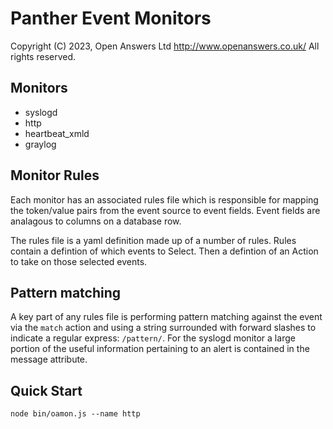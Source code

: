 # Panther Event Monitors

Copyright (C) 2023, Open Answers Ltd http://www.openanswers.co.uk/
All rights reserved.

## Monitors

- syslogd
- http
- heartbeat_xmld
- graylog

## Monitor Rules

Each monitor has an associated rules file which is responsible for mapping the
token/value pairs from the event source to event fields. Event fields are
analagous to columns on a database row.

The rules file is a yaml definition made up of a number of rules.
Rules contain a defintion of which events to Select.
Then a defintion of an Action to take on those selected events.

## Pattern matching

A key part of any rules file is performing pattern matching against the event via the `match` action and using a string surrounded with forward slashes to indicate a regular express: `/pattern/`. For the syslogd monitor a large portion of the useful information pertaining to an alert is contained in the message attribute.

## Quick Start

`node bin/oamon.js --name http`
